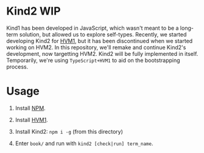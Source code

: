Kind2 WIP
=========

Kind1 has been developed in JavaScript, which wasn't meant to be a long-term
solution, but allowed us to explore self-types. Recently, we started developing
Kind2 for [HVM1](https://github.com/HigherOrderCO/HVM1), but it has been
discontinued when we started working on HVM2. In this repository, we'll remake
and continue Kind2's development, now targetting HVM2. Kind2 will be fully
implemented in itself. Temporarily, we're using `TypeScript+HVM1` to aid on the
bootstrapping process.

Usage
=====

1. Install [NPM](https://www.npmjs.com/).

2. Install [HVM1](https://github.com/HigherOrderCO/HVM1).

3. Install Kind2: `npm i -g` (from this directory)

4. Enter `book/` and run with `kind2 [check|run] term_name`.
